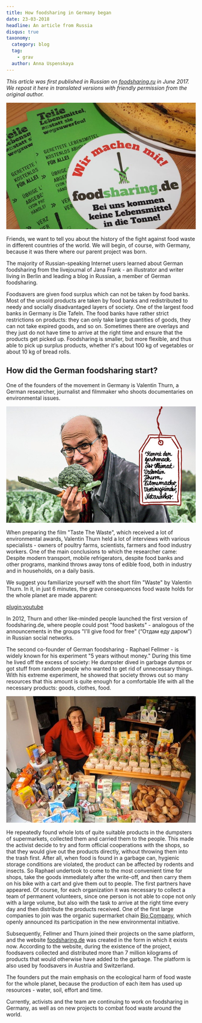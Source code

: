 ```yaml
---
title: How foodsharing in Germany began
date: 23-03-2018
headline: An article from Russia
disqus: true
taxonomy:
  category: blog
  tag:
    - grav
  author: Anna Uspenskaya
---
```

*This article was first published in Russian on [foodsharing.ru](https://foodsharing.ru/blog/fudshering-v-germanii/) in June 2017. We repost it here in translated versions with friendly permission from the original author.*

![foodsharing.de flyers](fsde_flyers.jpg)

Friends, we want to tell you about the history of the fight against food waste in different countries of the world. We will begin, of course, with Germany, because it was there where our parent project was born.

The majority of Russian-speaking Internet users learned about German foodsharing from the livejournal of Jana Frank - an illustrator and writer living in Berlin and leading a blog in Russian, a member of German foodsharing.

Foodsavers are given food surplus which can not be taken by food banks. Most of the unsold products are taken by food banks and redistributed to needy and socially disadvantaged layers of society. One of the largest food banks in Germany is Die Tafeln. The food banks have rather strict restrictions on products: they can only take large quantities of goods, they can not take expired goods, and so on. Sometimes there are overlays and they just do not have time to arrive at the right time and ensure that the products get picked up. Foodsharing is smaller, but more flexible, and thus able to pick up surplus products, whether it's about 100 kg of vegetables or about 10 kg of bread rolls.

## How did the German foodsharing start?

One of the founders of the movement in Germany is Valentin Thurn, a German researcher, journalist and filmmaker who shoots documentaries on environmental issues.

![Valentin Thurn](valentinthurn.jpg)

When preparing the film "Taste The Waste", which received a lot of environmental awards, Valentin Thurn held a lot of interviews with various specialists - owners of poultry farms, scientists, farmers and food industry workers. One of the main conclusions to which the researcher came: Despite modern transport, mobile refrigerators, despite food banks and other programs, mankind throws away tons of edible food, both in industry and in households, on a daily basis.

We suggest you familiarize yourself with the short film "Waste" by Valentin Thurn. In it, in just 6 minutes, the grave consequences food waste holds for the whole planet are made apparent:

[plugin:youtube](https://www.youtube.com/watch?v=VaouOWx3Bmo)

In 2012, Thurn and other like-minded people launched the first version of foodsharing.de, where people could post "food baskets" - analogous of the announcements in the groups "I'll give food for free" (“Отдам еду даром”) in Russian social networks.

The second co-founder of German foodsharing - Raphael Fellmer - is widely known for his experiment "5 years without money." During this time he lived off the excess of society: He dumpster dived in garbage dumps or got stuff from random people who wanted to get rid of unnecessary things. With his extreme experiment, he showed that society throws out so many resources that this amount is quite enough for a comfortable life with all the necessary products: goods, clothes, food.

![Raphael Fellmer](raphaelfellmer.jpg)

He repeatedly found whole lots of quite suitable products in the dumpsters of supermarkets, collected them and carried them to the people. This made the activist decide to try and form official cooperations with the shops, so that they would give out the products directly, without throwing them into the trash first. After all, when food is found in a garbage can, hygienic storage conditions are violated, the product can be affected by rodents and insects. So Raphael undertook to come to the most convenient time for shops, take the goods immediately after the write-off, and then carry them on his bike with a cart and give them out to people. The first partners have appeared. Of course, for each organization it was necessary to collect a team of permanent volunteers, since one person is not able to cope not only with a large volume, but also with the task to arrive at the right time every day and then distribute the products received. One of the first large companies to join was the organic supermarket chain [Bio Company](https://www.biocompany.de/), which openly announced its participation in the new environmental initiative.

Subsequently, Fellmer and Thurn joined their projects on the same platform, and the website [foodsharing.de](https://foodsharing.de) was created in the form in which it exists now. According to the website, during the existence of the project, foodsavers collected and distributed more than 7 million kilograms of products that would otherwise have added to the garbage. The platform is also used by foodsavers in Austria and Switzerland.

The founders put the main emphasis on the ecological harm of food waste for the whole planet, because the production of each item has used up resources - water, soil, effort and time.

Currently, activists and the team are continuing to work on foodsharing in Germany, as well as on new projects to combat food waste around the world.
